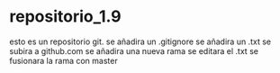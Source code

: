 # repositorio_1.9
esto es un repositorio git.
se añadira un .gitignore
se añadira un .txt
se subira a github.com
se añadira una nueva rama
se editara el .txt
se fusionara la rama con master
